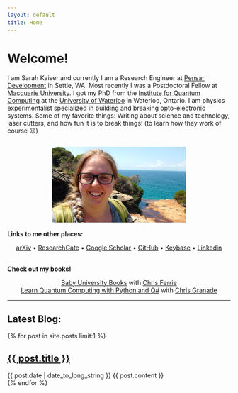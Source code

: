 ```yaml
---
layout: default
title: Home
---
```

 
# Welcome! #

I am Sarah Kaiser and currently I am a Research Engineer at [Pensar Development](https://pensardevelopment.com/) in Settle, WA. Most recently I was a Postdoctoral Fellow at [Macquarie University](https://www.mq.edu.au/). I got my PhD from the [Institute for Quantum Computing](https://uwaterloo.ca/institute-for-quantum-computing/) at the [University of Waterloo](https://uwaterloo.ca/) in Waterloo, Ontario. I am physics experimentalist specialized in building and breaking opto-electronic systems. Some of my favorite things: Writing about science and technology, laser cutters, and how fun it is to break things! (to learn how they work of course 😉)

<p style="text-align: center;">
	<img src="/public/profile-photo.jpg" alt="Sarah Kaiser" style="width: 60%; display: inline;padding-top: 1em;"/>
</p>

**Links to me other places:**
<p style="text-align: center;">
<!-- [arXiv](http://arxiv.org/a/kaiser_s_1) •
[ResearchGate](https://www.researchgate.net/profile/Sarah_Kaiser) •
[Google Scholar](https://scholar.google.ca/citations?user=wUnQwUMAAAAJ&hl=en) •
[GitHub](https://github.com/crazy4pi314) •
[Linkedin](https://www.linkedin.com/in/sckaiser1) -->
<a href="http://arxiv.org/a/kaiser_s_1" target="_top">arXiv</a> • 
<a href="https://www.researchgate.net/profile/Sarah_Kaiser" target="_top">ResearchGate</a> • 
<a href="https://scholar.google.ca/citations?user=wUnQwUMAAAAJ&hl=en" target="_top">Google Scholar</a> • 
<a href="https://github.com/crazy4pi314" target="_top">GitHub</a> • 
<a href="https://keybase.io/skaiser" target="_top">Keybase</a> • 
<a href="https://www.linkedin.com/in/sckaiser1" target="_top">Linkedin</a><br>
<br>
</p>

**Check out my books!**

<p style="text-align: center;"><a href="https://www.amazon.com/Sarah-Kaiser/e/B07H4VDXW5/" target="_top">Baby University Books</a> with <a href="https://csferrie.com/">Chris Ferrie</a><br> 
<a href="https://www.manning.com/books/learn-quantum-computing-with-python-and-q-sharp" target="_top">Learn Quantum Computing with Python and Q#</a> with <a href="https://cgranade.com/">Chris Granade</a>
	<!-- <img src="/public/profile-photo.jpg" alt="Sarah Kaiser" style="width: 60%; display: inline;padding-top: 1em;"/> -->
</p>

---

## Latest Blog: ##

<div class="posts">
{% for post in site.posts limit:1 %}
<article>
  <h2>
    <a href="{{ post.url }}">
      {{ post.title }}
    </a>
  </h2>
  <time datetime="{{ post.date | date: "%Y-%m-%d" }}">{{ post.date | date_to_long_string }}</time>
  {{ post.content }}
</article>
{% endfor %}
</div>
